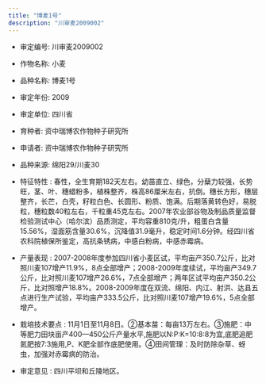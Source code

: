 ```yaml
---
title: "博麦1号"
description: "川审麦2009002"
---
```

* 审定编号:  川审麦2009002

*  作物名称:  小麦

*  品种名称:  博麦1号

*  审定年份:  2009

*  审定单位:  四川省

* 育种者:  资中瑞博农作物种子研究所

*  申请者:  资中瑞博农作物种子研究所

*  品种来源:  绵阳29/川麦30

*  特征特性 : 
春性，全生育期182天左右。幼苗直立、绿色，分蘖力较强，长势旺，茎、叶、穗蜡粉多，植株整齐，株高86厘米左右，抗倒。穗长方形，穗层整齐，长芒，白壳，籽粒白色、长圆形、粉质、饱满。后期落黄转色好，易脱粒，穗粒数40粒左右，千粒重45克左右。2007年农业部谷物及制品质量监督检验测试中心（哈尔滨）品质测定，平均容重810克/升，粗蛋白含量15.56%，湿面筋含量30.6%，沉降值31.9毫升，稳定时间1.6分钟。经四川省农科院植保所鉴定，高抗条锈病，中感白粉病，中感赤霉病。
 
*  产量表现 : 
2007-2008年度参加四川省小麦区试，平均亩产350.7公斤，比对照川麦107增产11.9%，8点全部增产；2008-2009年度续试，平均亩产349.7公斤，比对照川麦107增产26.6%，7点全部增产；两年区试平均亩产350.2公斤，比对照增产18.8%。2008-2009年度在双流、绵阳、内江、射洪、达县五点进行生产试验，平均亩产333.5公斤，比对照川麦107增产19.6%，5点全部增产。

*  栽培技术要点 : 
11月1日至11月8日。②基本苗：每亩13万左右。③施肥：中等肥力田块亩产400—450公斤产量水平,施肥以N:P:K=10:8:8为宜,底肥追肥氮肥按7:3施用,P、K肥全部作底肥使用。④田间管理：及时防除杂草、蚜虫，加强对赤霉病的防治。

*  审定意见 : 
四川平坝和丘陵地区。
